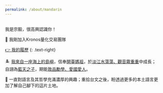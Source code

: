 ```yaml
---
permalink: /about/mandarin
---
```




<br />
我是宗毅，很高興認識你！


:rocket:
我剛加入Kronos量化交易團隊

[:point_right: 我的履歷](/about/resume.pdf)
{: .text-right}


:desert_island:
[我來自一座海上的島嶼](https://www.youtube.com/watch?v=iSDf-e7S6kw#t=1m33s)，信奉[開臺媽祖](https://www.hsinkangmazu.org.tw/)，於[淡江水蕩蕩、觀音霧重重](https://goo.gl/maps/XKhYqkKmvREDcenAA)中成長；自詡為[藍天之子](https://www.hs.ntnu.edu.tw/)，期能[敦品勵學、愛國愛人](https://www.ntu.edu.tw/)。

:musical_note: 一直對語言及其哲學充滿濃厚的興趣；重拾台文之後，盼透過更多的本土語言更加了解自己腳下的這片土地。